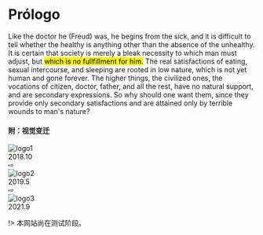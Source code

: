 # Prólogo

Like the doctor he (Freud) was, he begins from the sick, and it is difficult to tell whether the healthy is anything other than the absence of the unhealthy. It is certain that society is merely a bleak necessity to which man must adjust, but <mark>which is no fullfillment for him.</mark> The real satisfactions of eating, sexual intercourse, and sleeping are rooted in low nature, which is not yet human and gone forever. The higher things, the civilized ones, the vocations of citizen, doctor, father, and all the rest, have no natural support, and are secondary expressions. So why should one want them, since they provide only secondary satisfactions and are attained only by terrible wounds to man's nature?

#### 附：视觉变迁
<div id="logo-history">
    <div class="logo" id="object-1"><img src="https://z3.ax1x.com/2021/09/16/4uiKJO.jpg" alt="logo1"></div>
    <div id="explanation-1">2018.10</div>
    <div id="arrow-1">⇨</div>
    <div class="logo" id="object-2"><img src="https://z3.ax1x.com/2021/09/16/4uiYwt.png" alt="logo2"></div>
    <div id="explanation-2">2019.5</div>
    <div id="arrow-2">⇨</div>
    <div class="logo" id="object-3"><img src="https://z3.ax1x.com/2021/09/16/4uitTP.png" alt="logo3"></div>
    <div id="explanation-3">2021.9</div>
</div>

!> 本网站尚在测试阶段。